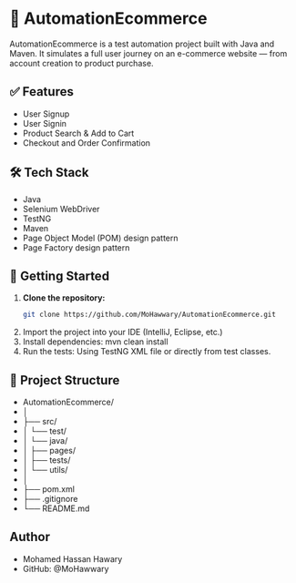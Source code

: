 # 🛒 AutomationEcommerce

AutomationEcommerce is a test automation project built with Java and Maven. It simulates a full user journey on an e-commerce website — from account creation to product purchase.

## ✅ Features
- User Signup
- User Signin
- Product Search & Add to Cart
- Checkout and Order Confirmation

## 🛠 Tech Stack

- Java
- Selenium WebDriver
- TestNG 
- Maven
- Page Object Model (POM) design pattern
- Page Factory design pattern

## 🚀 Getting Started

1. **Clone the repository:**
   ```bash
   git clone https://github.com/MoHawwary/AutomationEcommerce.git
2. Import the project into your IDE (IntelliJ, Eclipse, etc.)
3. Install dependencies:
mvn clean install
4. Run the tests:
Using TestNG XML file or directly from test classes.

## 📁 Project Structure
- AutomationEcommerce/
- │
- ├── src/
- │   └── test/
- │       └── java/
- │           ├── pages/
- │           ├── tests/
- │           └── utils/
- │
- ├── pom.xml
- ├── .gitignore
- └── README.md
## Author
- Mohamed Hassan Hawary
- GitHub: @MoHawwary



